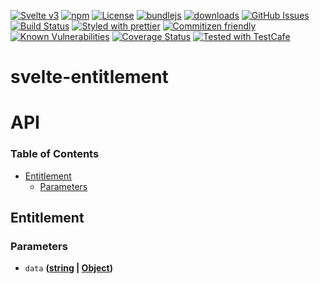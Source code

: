 [![Svelte v3](https://img.shields.io/badge/svelte-v3-orange.svg)](https://svelte.dev)
[![npm](https://img.shields.io/npm/v/svelte-entitlement.svg)](https://www.npmjs.com/package/svelte-entitlement)
[![License](https://img.shields.io/badge/License-BSD%203--Clause-blue.svg)](https://opensource.org/licenses/BSD-3-Clause)
[![bundlejs](https://deno.bundlejs.com/?q=svelte-entitlement\&badge=detailed)](https://bundlejs.com/?q=svelte-entitlement)
[![downloads](http://img.shields.io/npm/dm/svelte-entitlement.svg?style=flat-square)](https://npmjs.org/package/svelte-entitlement)
[![GitHub Issues](https://img.shields.io/github/issues/arlac77/svelte-entitlement.svg?style=flat-square)](https://github.com/arlac77/svelte-entitlement/issues)
[![Build Status](https://img.shields.io/endpoint.svg?url=https%3A%2F%2Factions-badge.atrox.dev%2Farlac77%2Fsvelte-entitlement%2Fbadge\&style=flat)](https://actions-badge.atrox.dev/arlac77/svelte-entitlement/goto)
[![Styled with prettier](https://img.shields.io/badge/styled_with-prettier-ff69b4.svg)](https://github.com/prettier/prettier)
[![Commitizen friendly](https://img.shields.io/badge/commitizen-friendly-brightgreen.svg)](http://commitizen.github.io/cz-cli/)
[![Known Vulnerabilities](https://snyk.io/test/github/arlac77/svelte-entitlement/badge.svg)](https://snyk.io/test/github/arlac77/svelte-entitlement)
[![Coverage Status](https://coveralls.io/repos/arlac77/svelte-entitlement/badge.svg)](https://coveralls.io/github/arlac77/svelte-entitlement)
[![Tested with TestCafe](https://img.shields.io/badge/tested%20with-TestCafe-2fa4cf.svg)](https://github.com/DevExpress/testcafe)

# svelte-entitlement

# API

<!-- Generated by documentation.js. Update this documentation by updating the source code. -->

### Table of Contents

*   [Entitlement](#entitlement)
    *   [Parameters](#parameters)

## Entitlement

### Parameters

*   `data` **([string](https://developer.mozilla.org/docs/Web/JavaScript/Reference/Global_Objects/String) | [Object](https://developer.mozilla.org/docs/Web/JavaScript/Reference/Global_Objects/Object))**&#x20;
